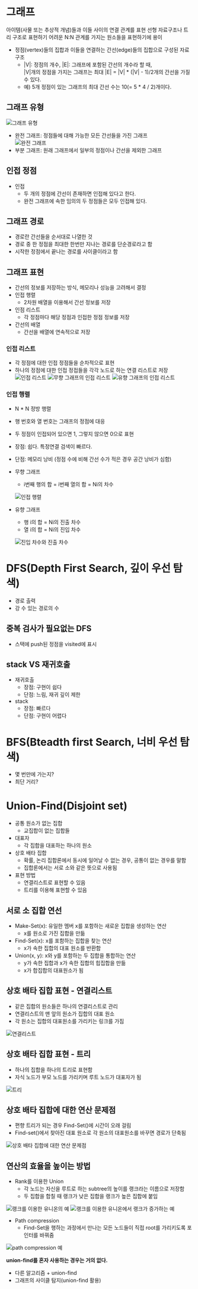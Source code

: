 # 그래프

아이템(사물 또는 추상적 개념)들과 이들 사이의 연결 관계를 표현
선형 자료구조나 트리 구조로 표현하기 어려운 N:N 관계를 가지는 원소들을 표현하기에 용이

- 정점(vertex)들의 집합과 이들을 연결하는 간선(edge)들의 집합으로 구성된 자료 구조
  - |V|: 정점의 개수, |E|: 그래프에 포함된 간선의 개수라 할 때,  
    |V|개의 정점을 가지는 그래프는 최대 |E| = |V| \* (|V| - 1)/2개의 간선을 가질 수 있다.
  - 예) 5개 정점이 있는 그래프의 최대 간선 수는 10(= 5 \* 4 / 2)개이다.

## 그래프 유형

![그래프 유형](./img/그래프%20유형.png)

- 완전 그래프: 정점들에 대해 가능한 모든 간선들을 가진 그래프  
  ![완전 그래프](./img/완전%20그래프.png)
- 부분 그래프: 원래 그래프에서 일부의 정점이나 간선을 제외한 그래프

## 인접 정점

- 인접
  - 두 개의 정점에 간선이 존재하면 인접해 있다고 한다.
  - 완전 그래프에 속한 임의의 두 정점들은 모두 인접해 있다.

## 그래프 경로

- 경로란 간선들을 순서대로 나열한 것
- 경로 중 한 정점을 최대한 한번만 지나는 경로를 단순경로라고 함
- 시작한 정점에서 끝나는 경로를 사이클이라고 함

## 그래프 표현

- 간선의 정보를 저장하는 방식, 메모리나 성능을 고려해서 결정
- 인접 행렬
  - 2차원 배열을 이용해서 간선 정보를 저장
- 인점 리스트
  - 각 정점마다 해당 정점과 인접한 정점 정보를 저장
- 간선의 배열
  - 간선을 배열에 연속적으로 저장

### 인접 리스트

- 각 정점에 대한 인접 정점들을 순차적으로 표현
- 하나의 정점에 대한 인접 정접들을 각각 노드로 하는 연결 리스트로 저장
  ![인접 리스트](./img/인접%20리스트.png)
  ![무향 그래프의 인접 리스트](./img/무향%20그래프의%20인접%20리스트.png)
  ![유향 그래프의 인접 리스트](./img/유향%20그래프의%20인접%20리스트.png)

### 인접 행렬

- N \* N 정방 행렬
- 행 번호와 열 번호는 그래프의 정점에 대응
- 두 정점이 인접되어 있으면 1, 그렇지 않으면 0으로 표현
- 장점: 쉽다. 특정연결 검색이 빠르다.
- 단점: 메모리 낭비 (정점 수에 비해 간선 수가 적은 경우 공간 낭비가 심함)
- 무향 그래프

  - i번째 행의 합 = i번째 열의 합 = Ni의 차수

  ![인접 행렬](./img/인접%20행렬.png)

- 유향 그래프

  - 행 i의 합 = Ni의 진출 차수
  - 열 i의 합 = Ni의 진입 차수

  ![진입 차수와 진출 차수](./img/진입%20차수와%20진출%20차수.png)

# DFS(Depth First Search, 깊이 우선 탐색)

- 경로 출력
- 강 수 있는 경로의 수

## 중복 검사가 필요없는 DFS

- 스택에 push된 정점을 visited에 표시

## stack VS 재귀호출

- 재귀호출
  - 장점: 구현이 쉽다
  - 단점: 느림, 재귀 깊이 제한
- stack
  - 장점: 빠르다
  - 단점: 구현이 어렵다

# BFS(Bteadth first Search, 너비 우선 탐색)

- 몇 번만에 가는지?
- 최단 거리?

# Union-Find(Disjoint set)

- 공통 원소가 없는 집합
  - 교집합이 없는 집합들
- 대표자
  - 각 집합을 대표하는 하나의 원소
- 상호 배타 집합
  - 확률, 논리 집합론에서 동시에 일어날 수 없는 경우, 공통이 없는 경우를 말함
  - 집합론에서는 서로 소와 같은 뜻으로 사용됨
- 표현 방법
  - 연결리스트로 표현할 수 있음
  - 트리를 이용해 표현할 수 있음

## 서로 소 집합 연선

- Make-Set(x): 유일한 멤버 x를 포함하는 새로운 집합을 생성하는 연산
  - x를 원소로 가진 집합을 만듦
- Find-Set(x): x를 포함하는 집합을 찾는 연산
  - x가 속한 집합의 대표 원소를 반환함
- Union(x, y): x와 y를 포함하는 두 집합을 통합하는 연산
  - y가 속한 집합과 x가 속한 집합의 힙집합을 만듦
  - x가 합집합의 대표원소가 됨

## 상호 배타 집합 표현 - 연결리스트

- 같은 집합의 원소들은 하나의 연결리스트로 관리
- 연결리스트의 맨 앞의 원소가 집합의 대표 원소
- 각 원소는 집합의 대표원소를 가리키는 링크를 가짐

![연결리스트](./img/연결리스트.png)

## 상호 배타 집합 표현 - 트리

- 하나의 집합을 하나의 트리로 표현함
- 자식 노드가 부모 노드를 가리키며 루트 노드가 대표자가 됨

![트리](./img/트리.png)

## 상호 배타 집합에 대한 연산 문제점

- 편향 트리가 되는 경우 Find-Set()에 시간이 오래 걸림
- Find-set()에서 찾아진 대표 원소로 각 원소의 대표원소를 바꾸면 경로가 단축됨

![상호 배타 집합에 대한 연산 문제점](./img/상호%20배타%20집합에%20대한%20연산%20문제점.png)

## 연산의 효율을 높이는 방법

- Rank를 이용한 Union
  - 각 노드는 자신을 루트로 하는 subtree의 높이를 랭크라는 이름으로 저장함
  - 두 집합을 합칠 때 랭크가 낮은 집합을 랭크가 높은 집합에 붙임

![랭크를 이용한 유니온의 예](./img/랭크를%20이용한%20유니온의%20예.png)
![랭크를 이용한 유니온에서 랭크가 증가하는 예](./img/랭크를%20이용한%20유니온에서%20랭크가%20증가하는%20예.png)

- Path compression
  - Find-Set을 행하는 과정에서 만나는 모든 노드들이 직접 root를 가리키도록 포인터를 바꿔줌

![path compression 예](./img/path%20compression%20예.png)

**union-find를 혼자 사용하는 경우는 거의 없다.**

- 다른 알고리즘 + union-find
- 그래프의 사이클 탐지(union-find 활용)
